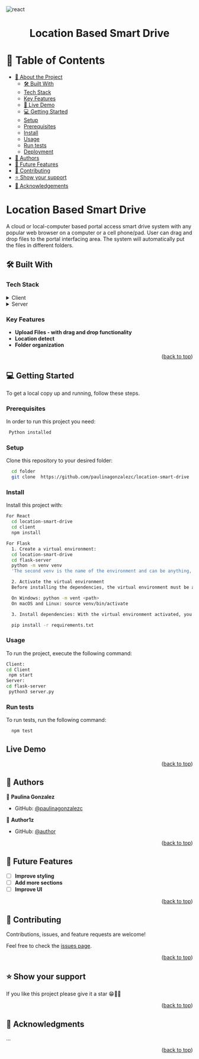 <img src="https://img.shields.io/badge/React-20232A?style=for-the-badge&logo=react&logoColor=61DAFB" alt="react" height="auto" />

<div align="center">
  <h1><b>Location Based Smart Drive</b></h1>
</div>

# 📗 Table of Contents

- [📖 About the Project](#about-project)
  - [🛠 Built With](#built-with)
  - [Tech Stack](#tech-stack)
  - [Key Features](#key-features)
  - [🚀 Live Demo](#live-demo)
  - [💻 Getting Started](#getting-started)
  - [Setup](#setup)
  - [Prerequisites](#prerequisites)
  - [Install](#install)
  - [Usage](#usage)
  - [Run tests](#run-tests)
  - [Deployment](#triangular_flag_on_post-deployment)
- [👥 Authors](#authors)
- [🔭 Future Features](#future-features)
- [🤝 Contributing](#contributing)
- [⭐️ Show your support](#support)
- [🙏 Acknowledgements](#acknowledgements)

# Location Based Smart Drive <a name="about-project"></a>

A cloud or local-computer based portal access smart drive system with any popular
web browser on a computer or a cell phone/pad. User can drag and drop files to the portal interfacing area. The system will automatically put the files in different folders.

## 🛠 Built With <a name="built-with"></a>

### Tech Stack <a name="tech-stack"></a>

<details>
  <summary>Client</summary>
  <ul>
    <li><a href="https://reactjs.org/">React</a></li>
  </ul>
</details>

<details>
  <summary>Server</summary>
  <ul>
    <li><a href="https://flask.palletsprojects.com/en/3.0.x/">Flask - Python</a></li>
  </ul>
</details>

### Key Features <a name="key-features"></a>

- **Upload Files - with drag and drop functionality**
- **Location detect**
- **Folder organization**

<p align="right">(<a href="#readme-top">back to top</a>)</p>

## 💻 Getting Started <a name="getting-started"></a>

To get a local copy up and running, follow these steps.

### Prerequisites

In order to run this project you need:

```sh
 Python installed

```

### Setup

Clone this repository to your desired folder:

```sh
  cd folder
  git clone  https://github.com/paulinagonzalezc/location-smart-drive
```

### Install

Install this project with:

```sh
For React
  cd location-smart-drive
  cd client
  npm install

```

```sh
For Flask
  1. Create a virtual environment:
  cd location-smart-drive
  cd flask-server
  python -m venv venv
  'The second venv is the name of the environment and can be anything, but venv is a common convention.'

  2. Activate the virtual environment
  Before installing the dependencies, the virtual environment must be activated:

  On Windows: python -m vent <path>
  On macOS and Linux: source venv/bin/activate

  3. Install dependencies: With the virtual environment activated, you can now install the dependencies using the requirements.txt file:

  pip install -r requirements.txt
```

### Usage

To run the project, execute the following command:

```sh
Client:
cd Client
 npm start
Server:
cd flask-server
 python3 server.py
```

### Run tests

To run tests, run the following command:

```sh
  npm test
```

## Live Demo

<p align="right">(<a href="#readme-top">back to top</a>)</p>

## 👥 Authors <a name="authors"></a>

👤 **Paulina Gonzalez**

- GitHub: [@paulinagonzalezc](https://github.com/paulinagonzalezc)

👤 **Author1z**

- GitHub: [@author](https://github.com/author)

<p align="right">(<a href="#readme-top">back to top</a>)</p>

## 🔭 Future Features <a name="future-features"></a>

- [ ] **Improve styling**
- [ ] **Add more sections**
- [ ] **Improve UI**

<p align="right">(<a href="#readme-top">back to top</a>)</p>

## 🤝 Contributing <a name="contributing"></a>

Contributions, issues, and feature requests are welcome!

Feel free to check the [issues page](https://github.com/paulinagonzalezc/location-smart-drive/issues).

<p align="right">(<a href="#readme-top">back to top</a>)</p>

## ⭐️ Show your support <a name="support"></a>

If you like this project please give it a star 😁🌟✨

<p align="right">(<a href="#readme-top">back to top</a>)</p>

## 🙏 Acknowledgments <a name="acknowledgements"></a>

...

<p align="right">(<a href="#readme-top">back to top</a>)</p>
